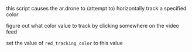 this script causes the ar.drone to (attempt to) horizontally track a specified color

figure out what color value to track by clicking somewhere on the video feed

set the value of `red_tracking_color` to this value
